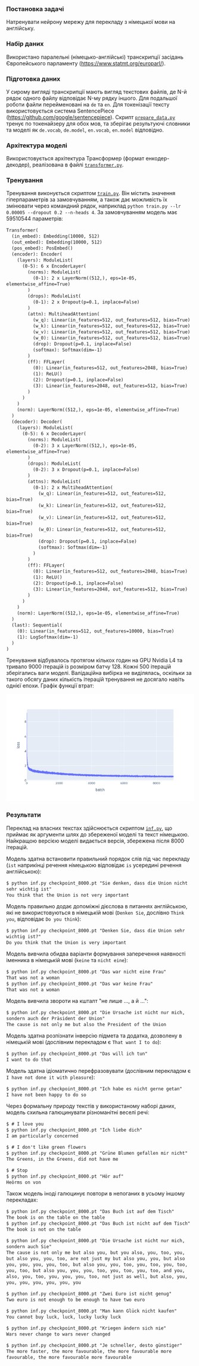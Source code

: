 ### Постановка задачі

Натренувати нейрону мережу для перекладу з німецької мови на англійську.

### Набір даних

Використано паралельні (німецько-англійські) транскрипції засідань Європейського парламенту (https://www.statmt.org/europarl/).

### Підготовка даних

У сирому вигляді транскрипції мають вигляд текстових файлів,
де N-й рядок одного файлу відповідає N-му рядку іншого.
Для подальшої роботи файли перейменовані на `de` та `en`.
Для токенізації тексту використовується система SentencePiece (https://github.com/google/sentencepiece).
Скрипт [`prepare_data.py`](./prepare_data.py) тренує по токенайзеру для обох мов,
та зберігає результуючі словники та моделі як `de.vocab`, `de.model`, `en.vocab`, `en.model`
відповідно.

### Архітектура моделі

Використовується архітектура Трансформер (формат енкодер-декодер),
реалізована в файлі [`transformer.py`](./transformer.py).

### Тренування

Тренування виконується скриптом [`train.py`](./train.py).
Він містить значення гіперпараметрів за замовчуванням,
а також дає можливість їх змінювати через командний рядок,
наприклад `python train.py --lr 0.00005 --dropout 0.2 --n-heads 4`.
За замовчуванням модель має 59510544 параметрів:

```
Transformer(
  (in_embed): Embedding(10000, 512)
  (out_embed): Embedding(10000, 512)
  (pos_embed): PosEmbed()
  (encoder): Encoder(
    (layers): ModuleList(
      (0-5): 6 x EncoderLayer(
        (norms): ModuleList(
          (0-1): 2 x LayerNorm((512,), eps=1e-05, elementwise_affine=True)
        )
        (drops): ModuleList(
          (0-1): 2 x Dropout(p=0.1, inplace=False)
        )
        (attn): MultiheadAttention(
          (w_q): Linear(in_features=512, out_features=512, bias=True)
          (w_k): Linear(in_features=512, out_features=512, bias=True)
          (w_v): Linear(in_features=512, out_features=512, bias=True)
          (w_0): Linear(in_features=512, out_features=512, bias=True)
          (drop): Dropout(p=0.1, inplace=False)
          (softmax): Softmax(dim=-1)
        )
        (ff): FFLayer(
          (0): Linear(in_features=512, out_features=2048, bias=True)
          (1): ReLU()
          (2): Dropout(p=0.1, inplace=False)
          (3): Linear(in_features=2048, out_features=512, bias=True)
        )
      )
    )
    (norm): LayerNorm((512,), eps=1e-05, elementwise_affine=True)
  )
  (decoder): Decoder(
    (layers): ModuleList(
      (0-5): 6 x DecoderLayer(
        (norms): ModuleList(
          (0-2): 3 x LayerNorm((512,), eps=1e-05, elementwise_affine=True)
        )
        (drops): ModuleList(
          (0-2): 3 x Dropout(p=0.1, inplace=False)
        )
        (attns): ModuleList(
          (0-1): 2 x MultiheadAttention(
            (w_q): Linear(in_features=512, out_features=512, bias=True)
            (w_k): Linear(in_features=512, out_features=512, bias=True)
            (w_v): Linear(in_features=512, out_features=512, bias=True)
            (w_0): Linear(in_features=512, out_features=512, bias=True)
            (drop): Dropout(p=0.1, inplace=False)
            (softmax): Softmax(dim=-1)
          )
        )
        (ff): FFLayer(
          (0): Linear(in_features=512, out_features=2048, bias=True)
          (1): ReLU()
          (2): Dropout(p=0.1, inplace=False)
          (3): Linear(in_features=2048, out_features=512, bias=True)
        )
      )
    )
    (norm): LayerNorm((512,), eps=1e-05, elementwise_affine=True)
  )
  (last): Sequential(
    (0): Linear(in_features=512, out_features=10000, bias=True)
    (1): LogSoftmax(dim=-1)
  )
)
```

Тренування відбувалось протягом кількох годин на GPU Nvidia L4 та тривало 9000 ітерацій
із розміром батчу 128.
Кожні 500 ітерацій зберігались ваги моделі.
Валідаційна вибірка не виділялась,
оскільки за такого обсягу даних кількість ітерацій тренування не досягало навіть однієї епохи.
Графік функції втрат:

![](./plot.png)

### Результати

Переклад на власних текстах здійснюється скриптом [`inf.py`](./inf.py),
що приймає як аргументи шлях до збереженої моделі та текст німецькою.
Найкращою версією моделі видається версія, збережена після 8000 ітерацій.

Модель здатна встановити правильний порядок слів під час перекладу
(`ist` наприкінці речення німецькою відповідає `is` усередині речення англійською):

```
$ python inf.py checkpoint_8000.pt "Sie denken, dass die Union nicht sehr wichtig ist"
You think that the Union is not very important
```

Модель правильно додає допоміжні дієслова в питаннях англійською,
які не використовуються в німецькій мові
(`Denken Sie`, дослівно `Think you`, відповідає `Do you think`):

```
$ python inf.py checkpoint_8000.pt "Denken Sie, dass die Union sehr wichtig ist?"
Do you think that the Union is very important
```

Модель вивчила обидва варіанти формування заперечення наявності іменника в німецькій мові
(`keine` та `nicht eine`):

```
$ python inf.py checkpoint_8000.pt "Das war nicht eine Frau"
That was not a woman
$ python inf.py checkpoint_8000.pt "Das war keine Frau"
That was not a woman
```

Модель вивчила звороти на кшталт "не лише …, а й …":

```
$ python inf.py checkpoint_8000.pt "Die Ursache ist nicht nur mich, sondern auch der Präsident der Union"
The cause is not only me but also the President of the Union
```

Модель здатна розпізнати інверсію підмета та додатка,
дозволену в німецькій мові
(дослівним перекладом є `That want I to do`):

```
$ python inf.py checkpoint_8000.pt "Das will ich tun"
I want to do that
```

Модель здатна ідіоматично перефразовувати
(дослівним перекладом є `I have not done it with pleasure`):

```
$ python inf.py checkpoint_8000.pt "Ich habe es nicht gerne getan"
I have not been happy to do so
```

Через формальну природу текстів у використаному наборі даних,
модель схильна галюцинувати різноманітні веселі речі:

```
$ # I love you
$ python inf.py checkpoint_8000.pt "Ich liebe dich"
I am particularly concerned
```

```
$ # I don't like green flowers
$ python inf.py checkpoint_8000.pt "Grüne Blumen gefallen mir nicht"
The Greens, in the Greens, did not have me
```

```
$ # Stop
$ python inf.py checkpoint_8000.pt "Hör auf"
Heörms on von
```

Також модель іноді галюцинує повтори в непоганих в усьому іншому перекладах:

```
$ python inf.py checkpoint_8000.pt "Das Buch ist auf dem Tisch"
The book is on the table on the table
$ python inf.py checkpoint_8000.pt "Das Buch ist nicht auf dem Tisch"
The book is not on the table
```

```
$ python inf.py checkpoint_8000.pt "Die Ursache ist nicht nur mich, sondern auch Sie"
The cause is not only me but also you, but you also, you, too, you, but also you, you, too, are not just my but also you, you, but also you, you, you, you, too, but also you, you, too, you, too, you, too, you, too, but also you, you, you, too, you, too, you, too, and you, also, you, too, you, you, you, too, not just as well, but also, you, you, you, you, you, you, you
```

```
$ python inf.py checkpoint_8000.pt "Zwei Euro ist nicht genug"
Two euro is not enough to be enough to have two euro
```

```
$ python inf.py checkpoint_8000.pt "Man kann Glück nicht kaufen"
You cannot buy luck, luck, lucky lucky luck
```

```
$ python inf.py checkpoint_8000.pt "Kriegen ändern sich nie"
Wars never change to wars never changed
```

```
$ python inf.py checkpoint_8000.pt "Je schneller, desto günstiger"
The more faster, the more favourable, the more favourable more favourable, the more favourable more favourable
```
